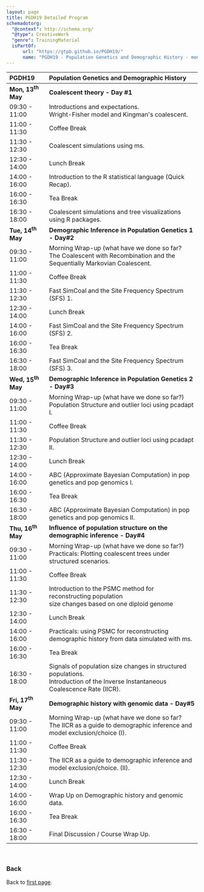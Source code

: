 ```yaml
---
layout: page
title: PGDH19 Detailed Program
schemadotorg:
  "@context": http://schema.org/
  "@type": CreativeWork
  "genre": TrainingMaterial
  isPartOf:
      url: "https://gtpb.github.io/PGDH19/"
      name: "PGDH19 - Population Genetics and Demographic History - model-base aproaches"
---
```


|PGDH19 | Population Genetics and Demographic History |
|:-------|:---------------------------------------------|
| **Mon, <b>13<sup>th</sup> </b>May** | **Coalescent theory - Day #1** |
| 09:30 - 11:00 | Introductions and expectations. <br /> Wright-Fisher model and Kingman's coalescent. |
| 11:00 - 11:30	| Coffee Break |
|11:30 - 12:30 | Coalescent simulations using ms.|
|12:30 - 14:00 |	Lunch Break |
|14:00 - 16:00 |Introduction to the R statistical language (Quick Recap).|
|16:00 - 16:30 | Tea Break |
|16:30 - 18:00 |Coalescent simulations and tree visualizations using R packages. |
| **Tue, <b>14<sup>th</sup> </b>May** | **Demographic Inference in Population Genetics 1 - Day#2** |
|09:30 - 11:00 |	Morning Wrap-up (what have we done so far? <br /> The Coalescent with Recombination and the Sequentially Markovian Coalescent. |
|11:00 - 11:30 | Coffee Break |
|11:30 - 12:30 | Fast SimCoal and the Site Frequency Spectrum (SFS) 1.|
|12:30 - 14:00 | Lunch Break |
|14:00 - 16:00 | Fast SimCoal and the Site Frequency Spectrum (SFS) 2. |
|16:00 - 16:30 |	Tea Break |
|16:30 - 18:00 | Fast SimCoal and the Site Frequency Spectrum (SFS) 3. |
| **Wed, <b>15<sup>th</sup> </b>May** | **Demographic Inference in Population Genetics 2 - Day#3** |
|09:30 - 11:00 | Morning Wrap-up (what have we done so far?) <br /> Population Structure and outlier loci using pcadapt I.|
|11:00 - 11:30 | Coffee Break |
|11:30 - 12:30 | Population Structure and outlier loci using pcadapt II.|
|12:30 - 14:00 | Lunch Break |
|14:00 - 16:00 | ABC (Approximate Bayesian Computation) in pop genetics and pop genomics I. |
|16:00 - 16:30 | Tea Break |
|16:30 - 18:00 | ABC (Approximate Bayesian Computation) in pop genetics and pop genomics II. |
| **Thu, <b>16<sup>th</sup> </b>May** | **Influence of population structure on the demographic inference - Day#4** |
|09:30 - 11:00 | Morning Wrap-up (what have we done so far?) <br /> Practicals: Plotting coalescent trees under structured scenarios.|
|11:00 - 11:30 | Coffee Break |
|11:30 - 12:30 | Introduction to the PSMC method for reconstructing population <br/> size changes based on one diploid genome |
|12:30 - 14:00 | Lunch Break |
|14:00 - 16:00 | Practicals: using PSMC for reconstructing demographic history from data simulated with ms.|
|16:00 - 16:30 | Tea Break |
|16:30 - 18:00 | Signals of population size changes in structured populations. <br/>Introduction of the Inverse Instantaneous Coalescence Rate (IICR).|
| **Fri, <b>17<sup>th</sup> </b>May** | **Demographic history with genomic data - Day#5** |
|09:30 - 11:00 | Morning Wrap-up (what have we done so far? <br /> The IICR as a guide to demographic inference and model exclusion/choice (I).|
|11:00 - 11:30 | Coffee Break |
|11:30 - 12:30 | The IICR as a guide to demographic inference and model exclusion/choice. (II).|
|12:30 - 14:00 | Lunch Break|
|14:00 - 16:00 | Wrap Up on Demographic history and genomic data.|
|16:00 - 16:30 | Tea Break |
|16:30 - 18:00 | Final Discussion / Course Wrap Up.|

<br/>

### Back

Back to [first page](../index.md).
